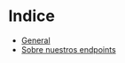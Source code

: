 # Indice

- [General](/CONTRIBUTING/commands.md)
- [Sobre nuestros endpoints](/CONTRIBUTING/endpoints.md)
